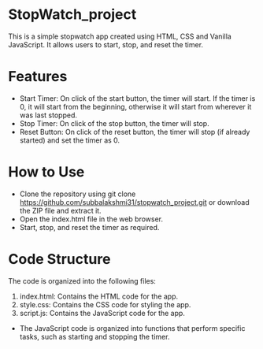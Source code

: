 # StopWatch_project
This is a simple stopwatch app created using HTML, CSS and Vanilla JavaScript. It allows users to start, stop, and reset the timer.

# Features
* Start Timer: On click of the start button, the timer will start. If the timer is 0, it will start from the beginning, otherwise it will start from wherever it was last stopped.
* Stop Timer: On click of the stop button, the timer will stop.
* Reset Button: On click of the reset button, the timer will stop (if already started) and set the timer as 0.

# How to Use
* Clone the repository using git clone https://github.com/subbalakshmi31/stopwatch_project.git or download the ZIP file and extract it.
* Open the index.html file in the web browser.
* Start, stop, and reset the timer as required.

# Code Structure

The code is organized into the following files:

1. index.html: Contains the HTML code for the app.
2. style.css: Contains the CSS code for styling the app.
3. script.js: Contains the JavaScript code for the app.
* The JavaScript code is organized into functions that perform specific tasks, such as starting and stopping the timer.


